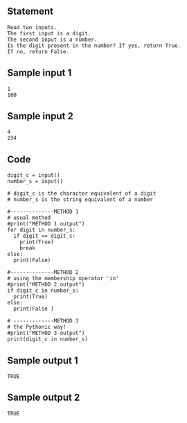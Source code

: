 ## Statement
```
Read two inputs. 
The first input is a digit. 
The second input is a number. 
Is the digit present in the number? If yes, return True.
If no, return False.
```
## Sample input 1
```
1
100
```
## Sample input 2
```
4
234
```
## Code
```
digit_c = input()
number_s = input() 

# digit_c is the character equivalent of a digit  
# number_s is the string equivalent of a number 

#--------------METHOD 1 
# usual method 
#print("METHOD 1 output")
for digit in number_s: 
  if digit == digit_c:
    print(True)
    break
else:
  print(False)
  
#--------------METHOD 2 
# using the membership operator 'in' 
#print("METHOD 2 output")
if digit_c in number_s: 
  print(True)
else:
  print(False )
  
# -------------METHOD 3
# the Pythonic way! 
#print("METHOD 3 output")
print(digit_c in number_s) 
```
## Sample output 1
```
TRUE
```
## Sample output 2
```
TRUE
```
